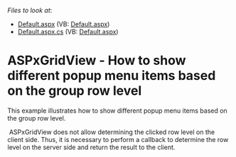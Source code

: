 <!-- default file list -->
*Files to look at*:

* [Default.aspx](./CS/Default.aspx) (VB: [Default.aspx](./VB/Default.aspx))
* [Default.aspx.cs](./CS/Default.aspx.cs) (VB: [Default.aspx](./VB/Default.aspx))
<!-- default file list end -->
# ASPxGridView - How to show different popup menu items based on the group row level


<p>This example illustrates how to show different popup menu items based on the group row level. </p><p> ASPxGridView does not allow determining the clicked row level on the client side. Thus, it is necessary to perform a callback to determine the row level on the server side and return the result to the client.</p>

<br/>



